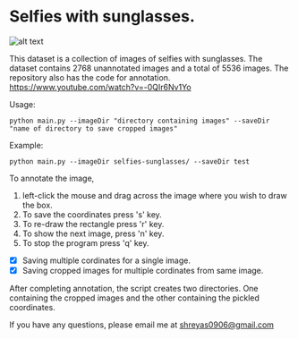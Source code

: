 # Selfies with sunglasses.

![alt text](https://github.com/shreyas0906/Selfies-with-sunglasses/blob/master/dataset-original.jpg)

This dataset is a collection of images of selfies with sunglasses. The dataset contains 2768 unannotated images and a total of 5536 images. The repository also has the code for annotation. https://www.youtube.com/watch?v=-0QIr6Nv1Yo

Usage: 
```
python main.py --imageDir "directory containing images" --saveDir "name of directory to save cropped images" 
```
Example: 
```
python main.py --imageDir selfies-sunglasses/ --saveDir test
```
To annotate the image,<br>
1. left-click the mouse and drag across the image where you wish to draw the box.<br>
2. To save the coordinates press 's' key. <br>
3. To re-draw the rectangle press 'r' key.<br>
4. To show the next image, press 'n' key.<br>
5. To stop the program press 'q' key. <br>

- [x] Saving multiple cordinates for a single image.<br>
- [x] Saving cropped images for multiple cordinates from same image.<br> 

After completing annotation, the script creates two directories. One containing the cropped images and the 
other containing the pickled coordinates. <br>

If you have any questions, please email me at shreyas0906@gmail.com

